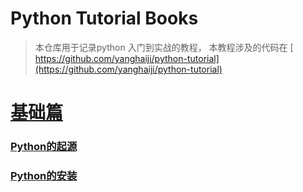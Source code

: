 # Python Tutorial Books

> 本仓库用于记录python 入门到实战的教程， 本教程涉及的代码在 [ https://github.com/yanghaiji/python-tutorial](https://github.com/yanghaiji/python-tutorial)
# [基础篇]()

### [Python的起源](baisc/001%20Python%20的起源.md)
### [Python的安装](baisc/002%20Python%20的安装.md)